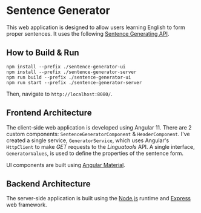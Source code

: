 # Sentence Generator

This web application is designed to allow users learning English to form proper sentences. It uses the following [Sentence Generating API](https://linguatools.org/language-apis/sentence-generating-api/).

## How to Build & Run

```
npm install --prefix ./sentence-generator-ui
npm install --prefix ./sentence-generator-server
npm run build --prefix ./sentence-generator-ui
npm run start --prefix ./sentence-generator-server
```

Then, navigate to ```http://localhost:8080/```.

## Frontend Architecture

The client-side web application is developed using Angular 11. There are 2 custom components: ```SentenceGeneratorComponent``` & ```HeaderComponent```. I've created a single service, ```GeneratorService```, which uses Angular's ```HttpClient``` to make *GET* requests to the *Linguatools* API. A single interface, ```GeneratorValues```, is used to define the properties of the sentence form.

UI components are built using [Angular Material](https://material.angular.io/).

## Backend Architecture

The server-side application is built using the [Node.js](https://nodejs.org/en/) runtime and [Express](https://expressjs.com/) web framework.